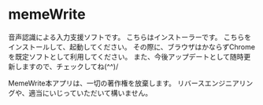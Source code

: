 # memeWrite
音声認識による入力支援ソフトです。
こちらはインストーラーです。
こちらをインストールして、起動してください。
その際に、ブラウザはかならずChromeを既定ソフトとして利用してください。
また、今後アップデートとして随時更新しますので、チェックしてね(^^)/

MemeWrite本アプリは、一切の著作権を放棄します。
リバースエンジニアリングや、適当にいじっていただいて構いません。
